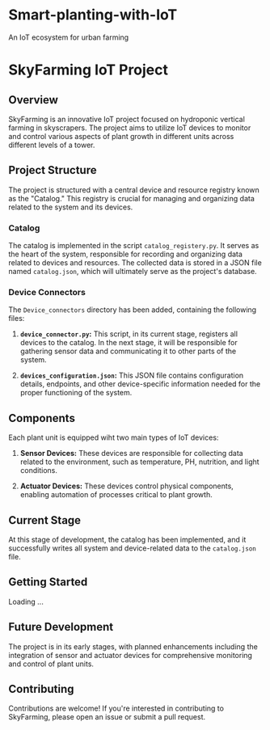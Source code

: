 # Smart-planting-with-IoT
An IoT ecosystem for urban farming
# SkyFarming IoT Project

## Overview
SkyFarming is an innovative IoT project focused on hydroponic vertical farming in skyscrapers. The project aims to utilize IoT devices to monitor and control various aspects of plant growth in different units across different levels of a tower.

## Project Structure
The project is structured with a central device and resource registry known as the "Catalog." This registry is crucial for managing and organizing data related to the system and its devices.

### Catalog
The catalog is implemented in the script `catalog_registery.py`. It serves as the heart of the system, responsible for recording and organizing data related to devices and resources. The collected data is stored in a JSON file named `catalog.json`, which will ultimately serve as the project's database.

### Device Connectors
The `Device_connectors` directory has been added, containing the following files:

1. **`device_connector.py`:** This script, in its current stage, registers all devices to the catalog. In the next stage, it will be responsible for gathering sensor data and communicating it to other parts of the system.

2. **`devices_configuration.json`:** This JSON file contains configuration details, endpoints, and other device-specific information needed for the proper functioning of the system.

## Components
Each plant unit is equipped wiht two main types of IoT devices:

1. **Sensor Devices:** These devices are responsible for collecting data related to the environment, such as temperature, PH, nutrition, and light conditions.

2. **Actuator Devices:** These devices control physical components, enabling automation of processes critical to plant growth.

## Current Stage
At this stage of development, the catalog has been implemented, and it successfully writes all system and device-related data to the `catalog.json` file.

## Getting Started
Loading ...


## Future Development
The project is in its early stages, with planned enhancements including the integration of sensor and actuator devices for comprehensive monitoring and control of plant units.

## Contributing
Contributions are welcome! If you're interested in contributing to SkyFarming, please open an issue or submit a pull request.
